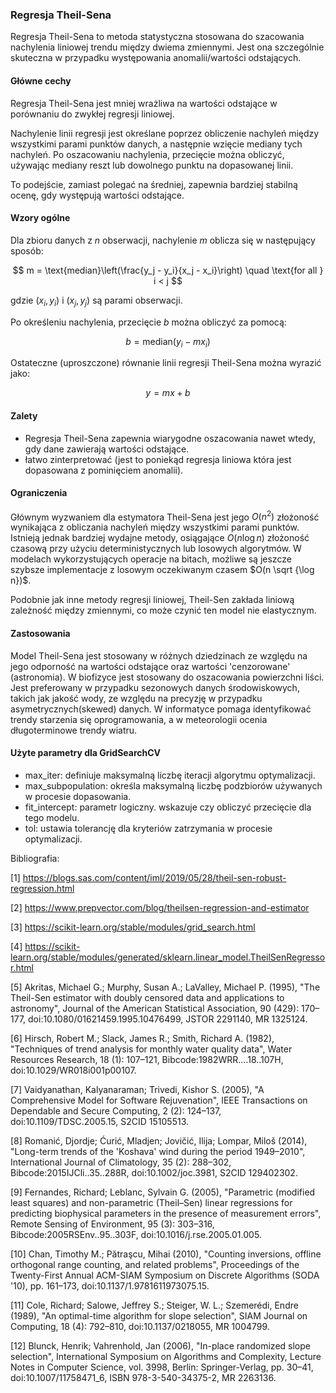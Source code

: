 ### Regresja Theil-Sena

Regresja Theil-Sena to metoda statystyczna stosowana do szacowania nachylenia liniowej trendu między dwiema zmiennymi. Jest ona szczególnie skuteczna w przypadku występowania anomalii/wartości odstających.

#### Główne cechy
Regresja Theil-Sena jest mniej wrażliwa na wartości odstające w porównaniu do zwykłej regresji liniowej. 

Nachylenie linii regresji jest określane poprzez obliczenie nachyleń między wszystkimi parami punktów danych, a następnie wzięcie mediany tych nachyleń. 
Po oszacowaniu nachylenia, przecięcie można obliczyć, używając mediany reszt lub dowolnego punktu na dopasowanej linii.

To podejście, zamiast polegać na średniej, zapewnia bardziej stabilną ocenę, gdy występują wartości odstające.

#### Wzory ogólne
Dla zbioru danych z $n$ obserwacji, nachylenie $m$ oblicza się w następujący sposób:

$$
m = \text{median}\left(\frac{y_j - y_i}{x_j - x_i}\right) \quad \text{for all } i < j
$$

gdzie $(x_i, y_i)$ i $(x_j, y_j)$ są parami obserwacji.

Po określeniu nachylenia, przecięcie $b$ można obliczyć za pomocą:

$$
b = \text{median}(y_i - m x_i)
$$


Ostateczne (uproszczone) równanie linii regresji Theil-Sena można wyrazić jako:

$$
y = mx + b
$$

#### Zalety
- Regresja Theil-Sena zapewnia wiarygodne oszacowania nawet wtedy, gdy dane zawierają wartości odstające.
- łatwo zinterpretować (jest to poniekąd regresja liniowa która jest dopasowana z pominięciem anomalii).

#### Ograniczenia
Głównym wyzwaniem dla estymatora Theil-Sena jest jego $O(n^2)$ złożoność wynikająca z obliczania nachyleń między wszystkimi parami punktów. Istnieją jednak bardziej wydajne metody, osiągające $O(n \log n)$ złożoność czasową przy użyciu deterministycznych lub losowych algorytmów. W modelach wykorzystujących operacje na bitach,  możliwe są jeszcze szybsze implementacje z losowym oczekiwanym czasem $O(n \sqrt {\log n})$.

Podobnie jak inne metody regresji liniowej, Theil-Sen zakłada liniową zależność między zmiennymi, co może czynić ten model nie elastycznym.

#### Zastosowania
Model Theil-Sena jest stosowany w różnych dziedzinach ze względu na jego odporność na wartości odstające oraz wartości 'cenzorowane' (astronomia). W biofizyce jest stosowany do oszacowania powierzchni liści. Jest preferowany w przypadku sezonowych danych środowiskowych, takich jak jakość wody, ze względu na precyzję w przypadku asymetrycznych(skewed) danych. W informatyce pomaga identyfikować trendy starzenia się oprogramowania, a w meteorologii ocenia długoterminowe trendy wiatru.


#### Użyte parametry dla GridSearchCV
- max_iter: definiuje maksymalną liczbę iteracji algorytmu optymalizacji.
- max_subpopulation: określa maksymalną liczbę podzbiorów używanych w procesie dopasowania.
- fit_intercept: parametr logiczny. wskazuje czy obliczyć przecięcie dla tego modelu.
- tol: ustawia tolerancję dla kryteriów zatrzymania w procesie optymalizacji.


Bibliografia:

[1] https://blogs.sas.com/content/iml/2019/05/28/theil-sen-robust-regression.html

[2] https://www.prepvector.com/blog/theilsen-regression-and-estimator

[3] https://scikit-learn.org/stable/modules/grid_search.html

[4] https://scikit-learn.org/stable/modules/generated/sklearn.linear_model.TheilSenRegressor.html

[5] Akritas, Michael G.; Murphy, Susan A.; LaValley, Michael P. (1995), "The Theil-Sen estimator with doubly censored data and applications to astronomy", Journal of the American Statistical Association, 90 (429): 170–177, doi:10.1080/01621459.1995.10476499, JSTOR 2291140, MR 1325124.

[6] Hirsch, Robert M.; Slack, James R.; Smith, Richard A. (1982), "Techniques of trend analysis for monthly water quality data", Water Resources Research, 18 (1): 107–121, Bibcode:1982WRR....18..107H, doi:10.1029/WR018i001p00107.

[7] Vaidyanathan, Kalyanaraman; Trivedi, Kishor S. (2005), "A Comprehensive Model for Software Rejuvenation", IEEE Transactions on Dependable and Secure Computing, 2 (2): 124–137, doi:10.1109/TDSC.2005.15, S2CID 15105513.

[8] Romanić, Djordje; Ćurić, Mladjen; Jovičić, Ilija; Lompar, Miloš (2014), "Long-term trends of the 'Koshava' wind during the period 1949–2010", International Journal of Climatology, 35 (2): 288–302, Bibcode:2015IJCli..35..288R, doi:10.1002/joc.3981, S2CID 129402302.

[9] Fernandes, Richard; Leblanc, Sylvain G. (2005), "Parametric (modified least squares) and non-parametric (Theil–Sen) linear regressions for predicting biophysical parameters in the presence of measurement errors", Remote Sensing of Environment, 95 (3): 303–316, Bibcode:2005RSEnv..95..303F, doi:10.1016/j.rse.2005.01.005.

[10] Chan, Timothy M.; Pătraşcu, Mihai (2010), "Counting inversions, offline orthogonal range counting, and related problems", Proceedings of the Twenty-First Annual ACM-SIAM Symposium on Discrete Algorithms (SODA '10), pp. 161–173, doi:10.1137/1.9781611973075.15.

[11] Cole, Richard; Salowe, Jeffrey S.; Steiger, W. L.; Szemerédi, Endre (1989), "An optimal-time algorithm for slope selection", SIAM Journal on Computing, 18 (4): 792–810, doi:10.1137/0218055, MR 1004799.

[12] Blunck, Henrik; Vahrenhold, Jan (2006), "In-place randomized slope selection", International Symposium on Algorithms and Complexity, Lecture Notes in Computer Science, vol. 3998, Berlin: Springer-Verlag, pp. 30–41, doi:10.1007/11758471_6, ISBN 978-3-540-34375-2, MR 2263136.